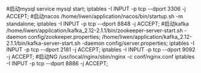 
#启动mysql
service mysql start;
iptables -I INPUT -p tcp --dport 3306 -j ACCEPT;
#启动nacos
/home/liwen/application/nacos/bin/startup.sh -m standalone;
iptables -I INPUT -p tcp --dport 8848 -j ACCEPT;
#启动kafka
/home/liwen/application/kafka_2.12-2.1.1/bin/zookeeper-server-start.sh  -daemon config/zookeeper.properties;
/home/liwen/application/kafka_2.12-2.1.1/bin/kafka-server-start.sh -daemon  config/server.properties;
iptables -I INPUT -p tcp --dport 2181 -j ACCEPT;
iptables -I INPUT -p tcp --dport 9092 -j ACCEPT;
#启动NG
/usr/local/nginx/sbin/nginx -c conf/nginx.conf
iptables -I INPUT -p tcp --dport 8886 -j ACCEPT;
